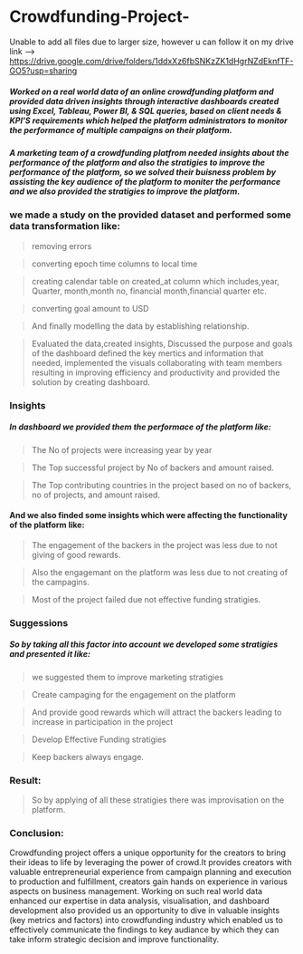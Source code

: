 # Crowdfunding-Project-
Unable to add all files due to larger size, however u can follow it on my drive link --> https://drive.google.com/drive/folders/1ddxXz6fbSNKzZK1dHgrNZdEknfTF-GO5?usp=sharing

##### Worked on a real world data of an online crowdfunding platform and provided data driven insights through interactive dashboards created using Excel, Tableau, Power BI, & SQL queries, based on client needs & KPI'S requirements which helped the platform administrators to monitor the  performance of multiple campaigns on their platform.

##### A marketing team of a crowdfunding platfrom needed insights about the performance of the platform  and also the stratigies to improve the performance of the platform, so we solved their buisness problem by assisting the key audience of the platform to moniter the performance and we also provided the stratigies to improve the platform.

### we made a study on the provided dataset and performed some data transformation like: 

> removing errors

> converting epoch time columns to 
   local time 

> creating calendar table on created_at column which includes,year, Quarter, month,month  no, financial month,financial quarter etc.

> converting goal amount to USD 

> And finally modelling the data by establishing relationship.
  
> Evaluated the data,created insights, Discussed the purpose and goals of the dashboard defined the key mertics and information that needed, implemented the visuals 
collaborating with team members resulting in improving efficiency and productivity and provided the solution by creating dashboard.

### Insights
##### In dashboard we provided them the performace of the platform like:

> The No of projects were increasing year by year

> The Top successful project by No of backers and amount raised.

> The Top contributing countries in the project based on no of backers, no of projects, and amount raised.

#### And we also finded some insights which were affecting the functionality of the platform like:

> The engagement of the backers in the project was less due to not giving of good rewards.

> Also the engagemant on the platform was less due to not creating of the campagins.

> Most of the project failed due not effective funding stratigies.

### Suggessions
##### So by taking all this factor into account we developed some stratigies and presented it like:

> we suggested them to improve marketing stratigies

> Create campaging for the engagement on the platform

> And provide good rewards which will attract the backers leading to increase in participation in the project

> Develop Effective Funding stratigies

> Keep backers always engage.
> 

### Result:

> So by applying of all these stratigies there was improvisation on the platform.

### Conclusion:
Crowdfunding project offers a unique opportunity for the creators to bring their ideas to life by leveraging the power of crowd.It provides creators with valuable entrepreneurial experience from campaign planning and execution to production and fulfillment, creators gain hands on experience in various aspects on business management.
Working on such real world data enhanced our expertise in data analysis, visualisation, and dashboard development also provided us an opportunity to dive in valuable insights (key metrics and factors) into crowdfunding industry which enabled us to effectively communicate the findings to key audiance by which they can take inform strategic decision and improve functionality.
